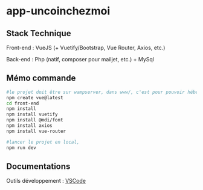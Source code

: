 # app-uncoinchezmoi

## Stack Technique 

Front-end : VueJS (+ Vuetify/Bootstrap, Vue Router, Axios, etc.)

Back-end : Php (natif, composer pour mailjet, etc.) + MySql


## Mémo commande 

```sh
#le projet doit être sur wampserver, dans www/, c'est pour pouvoir héberger la partie back-end)
npm create vue@latest
cd front-end
npm install
npm install vuetify
npm install @mdi/font
npm install axios
npm install vue-router

```

```sh
#lancer le projet en local, 
npm run dev
```

## Documentations

Outils développement : [VSCode](https://code.visualstudio.com/)
